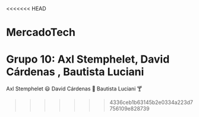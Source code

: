 <<<<<<< HEAD
# MercadoTech
Grupo 10: Axl Stemphelet, David Cárdenas , Bautista Luciani
=======
Axl Stemphelet :smiley:
David Cárdenas :thinking:
Bautista Luciani :cocktail:
>>>>>>> 4336ceb1b63145b2e0334a223d7756109e828739
